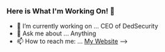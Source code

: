 ### Here is What I'm Working On! 👋

- 🔭 I’m currently working on ... CEO of DedSecurity
- 💬 Ask me about ... Anything
- 📫 How to reach me: ... [My Website](https://dedsecurity.com)
-->
